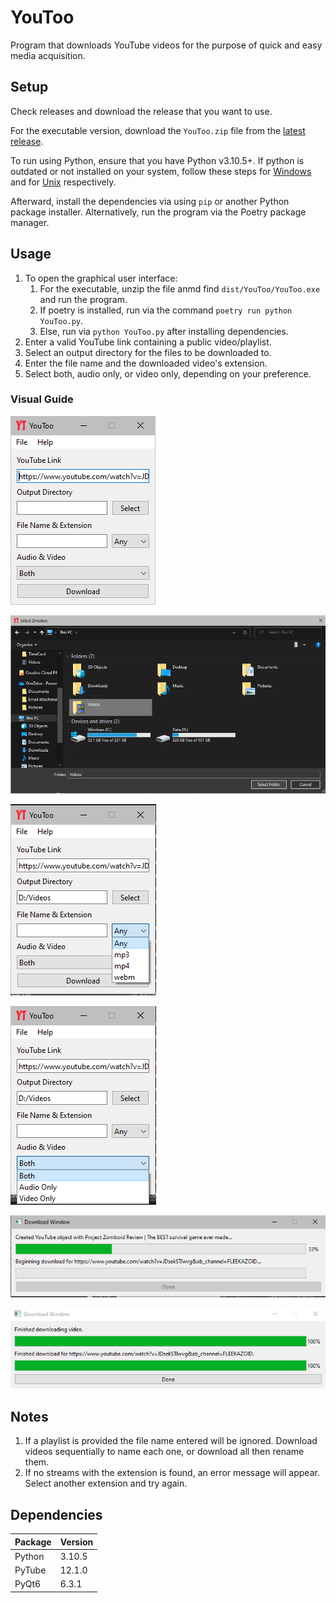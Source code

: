 # YouToo

Program that downloads YouTube videos for the purpose of quick and easy media acquisition.

## Setup

Check releases and download the release that you want to use. 

For the executable version, download the `YouToo.zip` file from the [latest release](https://github.com/williamsantosa/YouToo/releases).

To run using Python, ensure that you have Python v3.10.5+. If python is outdated or not installed on your system, follow these steps for [Windows](https://www.python.org/downloads/) and for [Unix](https://docs.python.org/3/using/unix.html) respectively. 

Afterward, install the dependencies via using `pip` or another Python package installer. Alternatively, run the program via the Poetry package manager.

## Usage

1. To open the graphical user interface:
   1. For the executable, unzip the file anmd find `dist/YouToo/YouToo.exe` and run the program.
   2. If poetry is installed, run via the command `poetry run python YouToo.py`.
   3. Else, run via `python YouToo.py` after installing dependencies.
2. Enter a valid YouTube link containing a public video/playlist.
3. Select an output directory for the files to be downloaded to.
4. Enter the file name and the downloaded video's extension.
5. Select both, audio only, or video only, depending on your preference.

### Visual Guide

![Pasting YouTube Link](assets/s1.png)

![Selecting Output Directory](assets/s2.png)

![Selecting File Name & Extension](assets/s3.png)

![Selecting Audio/Video](assets/s4.png)

![Download Bar](assets/s5.png)

![Download Bar Finished](assets/s6.png)

## Notes

1. If a playlist is provided the file name entered will be ignored. Download videos sequentially to name each one, or download all then rename them.
2. If no streams with the extension is found, an error message will appear. Select another extension and try again.

## Dependencies

| Package | Version |
| ------- | ------- |
| Python  | 3.10.5  |
| PyTube  | 12.1.0  |
| PyQt6   | 6.3.1   |